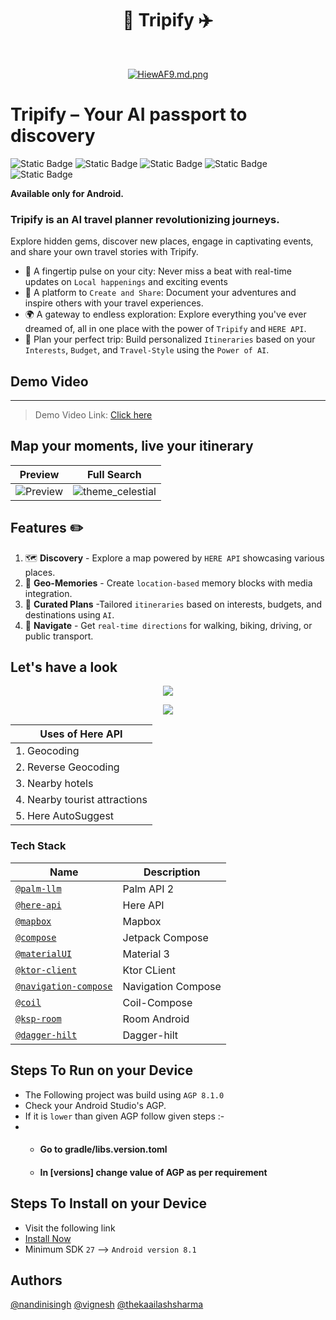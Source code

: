 <h1 align="center"> 📲 Tripify ✈️ </h1> <br>
<p align="center">
  <a href="https://firebasestorage.googleapis.com/v0/b/palmapi-b548f.appspot.com/o/Banner.png?alt=media&token=c748e6b7-fe10-4f66-b509-d9d9925aad6a">
    <img src="https://firebasestorage.googleapis.com/v0/b/palmapi-b548f.appspot.com/o/Banner.png?alt=media&token=c748e6b7-fe10-4f66-b509-d9d9925aad6a" alt="HiewAF9.md.png" border="0">
  </a
</p>


# Tripify – Your AI passport to discovery

![Static Badge](https://img.shields.io/badge/Kotlin-black?style=for-the-badge&logo=kotlin&logoColor=%237F52FF&labelColor=black)
![Static Badge](https://img.shields.io/badge/Jetpack_Compose-black?style=for-the-badge&logo=Jetpack%20Compose&logoColor=%234285F4&labelColor=black)
![Static Badge](https://img.shields.io/badge/Firebase-black?style=for-the-badge&logo=firebase&logoColor=%23FFCA28&labelColor=black)
![Static Badge](https://img.shields.io/badge/Mapbox-black?style=for-the-badge&logo=mapbox&logoColor=%23000000&labelColor=white)
![Static Badge](https://img.shields.io/badge/HERE-black?style=for-the-badge&logo=here&logoColor=%2300AFAA&labelColor=black)

**Available only for Android.**

### Tripify is an AI travel planner revolutionizing journeys. 
Explore hidden gems, discover new places, engage in captivating events, and share your own travel stories with Tripify.

- 🌆  A fingertip pulse on your city: Never miss a beat with real-time updates on `Local happenings` and exciting events
- 🔄  A platform to `Create and Share`: Document your adventures and inspire others with your travel experiences.
- 🌍  A gateway to endless exploration: Explore everything you've ever dreamed of, all in one place with the power of `Tripify` and `HERE API`.
- 📅  Plan your perfect trip: Build personalized `Itineraries` based on your `Interests`, `Budget`, and `Travel-Style` using the `Power of AI`.


## Demo Video
__________________
> Demo Video Link: [Click here](https://youtu.be/ipniPvVFRyY?feature=shared)


## Map your moments, live your itinerary

| Preview  | Full Search  |
|----------|--------------|
| ![Preview](https://firebasestorage.googleapis.com/v0/b/palmapi-b548f.appspot.com/o/Screenrecorder-2023-12-10-22-55-41-661.gif?alt=media&token=8166ac59-eaa7-42b4-9f3b-b86f4b8e2cff) | ![theme_celestial](https://firebasestorage.googleapis.com/v0/b/palmapi-b548f.appspot.com/o/Maps.gif?alt=media&token=3c81389b-985c-4450-9d5d-d8610752dc19) |

## Features ✏️

1. 🗺  **Discovery** - Explore a map powered by `HERE API` showcasing various places.
2. 📱 **Geo-Memories** - Create `location-based` memory blocks with media integration.
3. 📅  **Curated Plans** -Tailored `itineraries` based on interests, budgets, and destinations using `AI`.
4. 🧭  **Navigate** - Get `real-time directions` for walking, biking, driving, or public transport.


## Let's have a look

<p align="center">
  <a href="https://firebasestorage.googleapis.com/v0/b/palmapi-b548f.appspot.com/o/Screenshot%202023-12-11%20at%202.08.04%20AM.png?alt=media&token=8d6d698e-ffd9-4f22-ac48-45fe1c0e5d5c">
    <img src="https://firebasestorage.googleapis.com/v0/b/palmapi-b548f.appspot.com/o/Screenshot%202023-12-11%20at%202.08.04%20AM.png?alt=media&token=8d6d698e-ffd9-4f22-ac48-45fe1c0e5d5c" border="0"></a>
</p>

<p align="center">
  <a href="https://firebasestorage.googleapis.com/v0/b/palmapi-b548f.appspot.com/o/Screenshot%202023-12-11%20at%202.19.32%20AM.png?alt=media&token=d317fe56-16d3-4875-bff0-2075e6c8d550">
    <img src="https://firebasestorage.googleapis.com/v0/b/palmapi-b548f.appspot.com/o/Screenshot%202023-12-11%20at%202.19.32%20AM.png?alt=media&token=d317fe56-16d3-4875-bff0-2075e6c8d550" border="0"></a>
</p>


| Uses of Here API    |
|--------------------------|
| 1. Geocoding          |
| 2. Reverse Geocoding     |
| 3. Nearby hotels         |
| 4. Nearby tourist attractions |
| 5. Here AutoSuggest |


### Tech Stack
| Name | Description |
| --- | --- |
| [`@palm-llm`](https://makersuite.google.com) | Palm API 2 |
| [`@here-api`](https://www.here.com/docs/) | Here API |
| [`@mapbox`](https://docs.mapbox.com/) | Mapbox |
| [`@compose`](https://developer.android.com/jetpack/compose) | Jetpack Compose |
| [`@materialUI`](https://m3.material.io/) | Material 3 |
| [`@ktor-client`](https://ktor.io/docs/create-client.html) | Ktor CLient |
| [`@navigation-compose`](https://developer.android.com/jetpack/compose/navigation) | Navigation Compose |
| [`@coil`](https://coil-kt.github.io/coil/compose/) | Coil-Compose |
| [`@ksp-room`](https://developer.android.com/build/migrate-to-ksp) | Room Android |
| [`@dagger-hilt`](https://developer.android.com/training/dependency-injection/hilt-android) | Dagger-hilt |

## Steps To Run on your Device
- The Following project was build using `AGP 8.1.0`
-  Check your Android Studio's AGP.
-  If it is `lower` than given AGP follow given steps :-
-  -  #### Go to gradle/libs.version.toml
   -  #### In [versions] change value of AGP as per requirement

## Steps To Install on your Device
- Visit the following link 
- [Install Now](https://drive.google.com/drive/folders/1_IQ9iA7CroncRSsy5x06kdQ4sjPRhHW_?usp=drive_link)
- Minimum SDK `27` --> `Android version 8.1`


## Authors

[@nandinisingh](https://linkedin.com/in/heyfromnandini)
[@vignesh](https://linkedin.com/in/vigneshgadhari)
[@thekaailashsharma](https://linkedin.com/in/thekaailashsharma)





